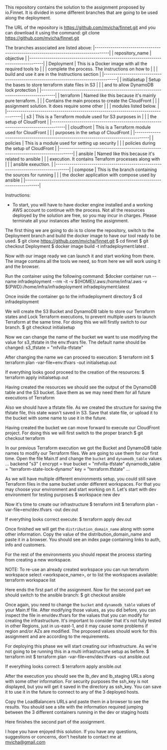 This repository contains the solution to the assignment proposed by io.Finnet. It is divided in some different branches that are going to be used along the deployment.

The URL of the repository is https://github.com/mvicha/finnet.git and you can download it using the command:
git clone https://github.com/mvicha/finnet.git

The branches associated are listed above:
|-------------------------------------------------------------------------------------|
|       repository_name       |                     objective                         |
|-------------------------------------------------------------------------------------|
| Deployment                  | This is a Docker image with all the required tools to |
|                             | complete the process. The instructions on how to      |
|                             | build and use it are in the Instructions section      |
|-------------------------------------------------------------------------------------|
| initialsetup                | Setup the bases to store terraform state files in S3  |
|                             | and to allow DynamoDB lock protection                 |
|-------------------------------------------------------------------------------------|
| terraform                   | Named like this because it's mainly pure terraform.   |
|                             | Contains the main process to create the CloudFront    |
|                             | assignment solution. It does require some other       |
|                             | modules listed below.                                 |
|-------------------------------------------------------------------------------------|
| s3                          | This is a Terraform module used for S3 purposes in    |
|                             | the setup of CloudFront                               |
|-------------------------------------------------------------------------------------|
| cloudfront                  | This is a Terraform module used for CloudFront        |
|                             | purposes in the setup of CloudFront                   |
|-------------------------------------------------------------------------------------|
| policies                    | This is a module used for setting up security         |
|                             | policies during the setup of CloudFront               |
|-------------------------------------------------------------------------------------|
| ansible                     | Named like this because it's related to ansible       |
|                             | execution. It contains Terraform processes along with |
|                             | ansible exeuction.                                    |
|-------------------------------------------------------------------------------------|
| compose                     | This is the branch containing the sources for running |
|                             | the docker application with compose used by ansible   |
|-------------------------------------------------------------------------------------|


Instructions:
- To start, you will have to have docker engine installed and a working AWS account to continue with the process. Not all the resources deployed by the solution are free, so you may incur in charges. Please terminate all your instances after testing the assignment.

The first thing we are going to do is to clone the repository, switch to the Deployment branch and build the docker image to have our tool ready to be used.
$ git clone https://github.com/mvicha/finnet.git
$ cd finnet
$ git checkout Deployment
$ docker image build -t infradeployment:latest .

Now with our image ready we can launch it and start working from there. The image contains all the tools we need, so from here we will work using it and the browser.

Run the container using the following command:
$docker container run --name infradeployment --rm -it -v ${HOME}/.aws:/home/infra/.aws -v ${PWD}:/home/infra/infradeployment infradeployment:latest

Once inside the container go to the infradeployment directory
$ cd infradeployment

We will create the S3 Bucket and DynamoDB table to store our Terraform states and Lock Terraform executions, to prevent multiple users to launch Terraform at the same time. For doing this we will firstly switch to our branch.
$ git checkout initialsetup

Now we can change the name of the bucket we want to use modifying the value for s3_tfstate in the env.tfvars file. The default name should be changed:
s3_tfstate = "mfvilla-tfstate"

After changing the name we can proceed to execution:
$ terraform init
$ terraform plan -var-file=env.tfvars -out initialsetup.out

If everything looks good proceed to the creation of the resources:
$ terraform apply initialsetup.out

Having created the resources we should see the output of the DynamoDB table and the S3 bucket. Save them as we may need them for all future executions of Terraform

Also we should have a tfstate file. As we created the structure for saving the tfstate file, this state wasn't saved in S3. Save that state file, or upload it to the bucket with some name to use it in the future.

Having created the bucket we can move forward to execute our CloudFront project. For doing this we will first switch to the proper branch
$ git checkout terraform

In our previous Terraform execution we got the Bucket and DynamoDB table names to modify our Terraform files. We are going to use them for our first time. Open the file Main.tf and change the `bucket` and `dynamodb_table` values
...
  backend "s3" {
    encrypt         = true
    bucket          = "mfvilla-tfstate"
    dynamodb_table  = "terraform-state-lock-dynamo"
    key             = "terraform.tfstate"
...

As we will have multiple different environments setup, you could still save Terraform files in the same bucket under different workspaces. For that you may choose your environment and start working on it. Let's start with dev environment for testing purposes
$ workspace new dev

Now it's time to create our infrastructure
$ terraform init
$ terraform plan -var-file=env/dev.tfvars -out dev.out

If everything looks correct execute:
$ terraform apply dev.out

Once finished we will get the `distribution_domain_name` along with some other information. Copy the value of the distribution_domain_name and paste it in a browser. You should see an index page containing links to auth, info and customers.

For the rest of the environments you should repeat the process starting from creating a new workspace.

NOTE: To re-use an already created workspace you can run terraform workspace select <workspace_name>, or to list the workspaces available: terraform workspace list

Here ends the first part of the assignment. Now for the second part we should switch to the ansible branch:
$ git checkout ansible

Once again, you need to change the `bucket` and `dynamodb_table` values of your Main.tf file. After modifying those values, as you did before, you can inspect the file in env/dev.tfvars for the values that you can modify for creating the infrastructure. It's important to consider that it's not fully tested in other Regions, just in us-east-1, and it may cause some problems if region and/or AZs are modified. The proposed values should work for this assignment and are according to the requirements.

For deploying this phase we will start creating our infrastructure. As we're not going to be running this in a multi infrastructure setup as before.
$ terraform init
$ terraform plan -var-file=env/dev.tfvars -out ansible.out

If everything looks correct:
$ terraform apply ansible.out

After the execution you should see the lb_dev and lb_staging URLs along with some other information. For security purposes the ssh_key is not displayed, but you will get it saved in the directory as ssh_key. You can save it to use it in the future to connect to any of the 3 deployed hosts.

Copy the LoadBalancers URLs and paste them in a browser to see the results. You should see a site with the information required jumping between the 3 different containers running in the dev or staging hosts

Here finishes the second part of the assignment.

I hope you have enjoyed this solution. If you have any questions, suggestions or concerns, don't hesitate to contact me at mvicha@gmail.com

